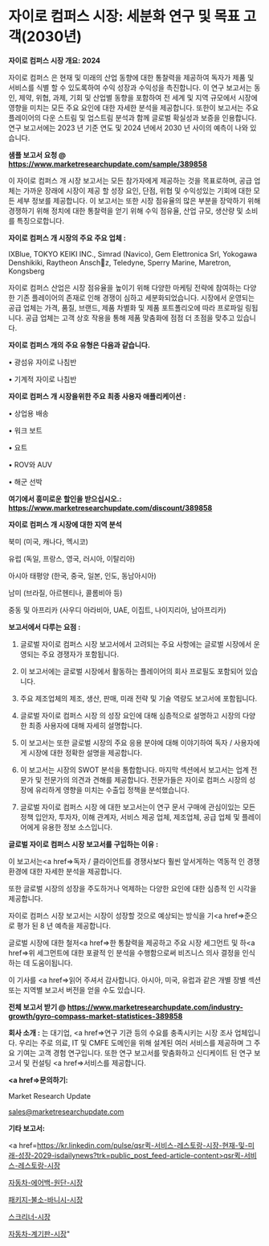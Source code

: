 # 자이로 컴퍼스 시장: 세분화 연구 및 목표 고객(2030년)

<strong>자이로 컴퍼스 시장 개요: 2024</strong>

자이로 컴퍼스 은 현재 및 미래의 산업 동향에 대한 통찰력을 제공하여 독자가 제품 및 서비스를 식별 할 수 있도록하여 수익 성장과 수익성을 촉진합니다. 이 연구 보고서는 동인, 제약, 위협, 과제, 기회 및 산업별 동향을 포함하여 전 세계 및 지역 규모에서 시장에 영향을 미치는 모든 주요 요인에 대한 자세한 분석을 제공합니다. 또한이 보고서는 주요 플레이어의 다운 스트림 및 업스트림 분석과 함께 글로벌 확실성과 보증을 인용합니다. 연구 보고서에는 2023 년 기준 연도 및 2024 년에서 2030 년 사이의 예측이 나와 있습니다.



<strong>샘플 보고서 요청 @ <a href=https://www.marketresearchupdate.com/sample/389858>https://www.marketresearchupdate.com/sample/389858</a></strong>

이 자이로 컴퍼스 개 시장 보고서는 모든 참가자에게 제공하는 것을 목표로하며, 공급 업체는 가까운 장래에 시장이 제공 할 성장 요인, 단점, 위협 및 수익성있는 기회에 대한 모든 세부 정보를 제공합니다. 이 보고서는 또한 시장 점유율의 많은 부분을 장악하기 위해 경쟁하기 위해 정치에 대한 통찰력을 얻기 위해 수익 점유율, 산업 규모, 생산량 및 소비를 특징으로합니다.



<strong>자이로 컴퍼스 개 시장의 주요 주요 업체 :</strong>

IXBlue, TOKYO KEIKI INC., Simrad (Navico), Gem Elettronica Srl, Yokogawa Denshikiki, Raytheon Anschz, Teledyne, Sperry Marine, Maretron, Kongsberg

자이로 컴퍼스 산업은 시장 점유율을 높이기 위해 다양한 마케팅 전략에 참여하는 다양한 기존 플레이어의 존재로 인해 경쟁이 심하고 세분화되었습니다. 시장에서 운영되는 공급 업체는 가격, 품질, 브랜드, 제품 차별화 및 제품 포트폴리오에 따라 프로파일 링됩니다. 공급 업체는 고객 상호 작용을 통해 제품 맞춤화에 점점 더 초점을 맞추고 있습니다.



<strong>자이로 컴퍼스 개의 주요 유형은 다음과 같습니다.</strong>

• 광섬유 자이로 나침반

• 기계적 자이로 나침반



<strong>자이로 컴퍼스 개 시장을위한 주요 최종 사용자 애플리케이션 :</strong>

• 상업용 배송

• 워크 보트

• 요트

• ROV와 AUV

• 해군 선박



<strong>여기에서 흥미로운 할인을 받으십시오.: <a href=https://www.marketresearchupdate.com/discount/389858>https://www.marketresearchupdate.com/discount/389858</a></strong>



<strong>자이로 컴퍼스 개 시장에 대한 지역 분석</strong>

북미 (미국, 캐나다, 멕시코)

유럽 (독일, 프랑스, 영국, 러시아, 이탈리아)

아시아 태평양 (한국, 중국, 일본, 인도, 동남아시아)

남미 (브라질, 아르헨티나, 콜롬비아 등)

중동 및 아프리카 (사우디 아라비아, UAE, 이집트, 나이지리아, 남아프리카)



<strong>보고서에서 다루는 요점 :</strong>

1. 글로벌 자이로 컴퍼스 시장 보고서에서 고려되는 주요 사항에는 글로벌 시장에서 운영되는 주요 경쟁자가 포함됩니다.

2. 이 보고서에는 글로벌 시장에서 활동하는 플레이어의 회사 프로필도 포함되어 있습니다.

3. 주요 제조업체의 제조, 생산, 판매, 미래 전략 및 기술 역량도 보고서에 포함됩니다.

4. 글로벌 자이로 컴퍼스 시장 의 성장 요인에 대해 심층적으로 설명하고 시장의 다양한 최종 사용자에 대해 자세히 설명합니다.

5. 이 보고서는 또한 글로벌 시장의 주요 응용 분야에 대해 이야기하여 독자 / 사용자에게 시장에 대한 정확한 설명을 제공합니다.

6. 이 보고서는 시장의 SWOT 분석을 통합합니다. 마지막 섹션에서 보고서는 업계 전문가 및 전문가의 의견과 견해를 제공합니다. 전문가들은 자이로 컴퍼스 시장의 성장에 유리하게 영향을 미치는 수출입 정책을 분석했습니다.

7. 글로벌 자이로 컴퍼스 시장 에 대한 보고서는이 연구 문서 구매에 관심이있는 모든 정책 입안자, 투자자, 이해 관계자, 서비스 제공 업체, 제조업체, 공급 업체 및 플레이어에게 유용한 정보 소스입니다.



<strong>글로벌 자이로 컴퍼스 시장 보고서를 구입하는 이유 :</strong>

이 보고서는<a href=>독자 / 클</a>라이언트를 경쟁사보다 훨씬 앞서게하는 역동적 인 경쟁 환경에 대한 자세한 분석을 제공합니다.

또한 글로벌 시장의 성장을 주도하거나 억제하는 다양한 요인에 대한 심층적 인 시각을 제공합니다.

자이로 컴퍼스 시장 보고서는 시장이 성장할 것으로 예상되는 방식을 기<a href=>준으로</a> 평가 된 8 년 예측을 제공합니다.

글로벌 시장에 대한 철저<a href=>한 통찰력</a>을 제공하고 주요 시장 세그먼트 및 하<a href=>위 세그</a>먼트에 대한 포괄적 인 분석을 수행함으로써 비즈니스 의사 결정을 인식하는 데 도움이됩니다.

이 기사를 <a href=>읽어 주</a>셔서 감사합니다. 아시아, 미국, 유럽과 같은 개별 장별 섹션 또는 지역별 보고서 버전을 얻을 수도 있습니다.



<strong>전체 보고서 받기 @ <a href=https://www.marketresearchupdate.com/industry-growth/gyro-compass-market-statistices-389858>https://www.marketresearchupdate.com/industry-growth/gyro-compass-market-statistices-389858</a></strong>



<strong>회사 소개 :</strong>
는 대기업, <a href=>연구 기</a>관 등의 수요를 충족시키는 시장 조사 업체입니다. 우리는 주로 의료, IT 및 CMFE 도메인을 위해 설계된 여러 서비스를 제공하며 그 주요 기여는 고객 경험 연구입니다. 또한 연구 보고서를 맞춤화하고 신디케이트 된 연구 보고서 및 컨설팅 <a href=>서비</a>스를 제공합니다.



<strong><a href=>문의하기:</a></strong>

Market Research Update

sales@marketresearchupdate.com



<strong>기타 보고서:</strong>

<a href=https://kr.linkedin.com/pulse/qsr퀵-서비스-레스토랑-시장-현재-및-미래-성장-2029-isdailynews?trk=public_post_feed-article-content>qsr퀵-서비스-레스토랑-시장</a>

<a href=https://www.linkedin.com/pulse/자동차-에어백-원단-시장-규모-및-성장-2023-analytics-alchemy-360-analysis-ukjyf/>자동차-에어백-원단-시장</a>

<a href=https://www.linkedin.com/pulse/패키지-불소-바니시-시장-동향-및-성장-전망-isdailynews-4v07f/>패키지-불소-바니시-시장</a>

<a href=https://www.linkedin.com/pulse/스크리너-시장-경쟁-분석-및-성장-잠재력-2029-consumer-connection-compendium-ana-u2gjf/>스크리너-시장</a>

<a href=https://www.linkedin.com/pulse/자동차-계기판-시장-규모-및-성장-2023-data-dive-diaries-24-analysis-uiync/>자동차-계기판-시장</a>"
